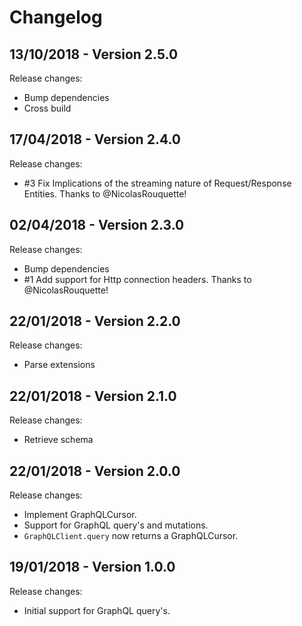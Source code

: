 # Changelog

## 13/10/2018 - Version 2.5.0

Release changes:

* Bump dependencies
* Cross build

## 17/04/2018 - Version 2.4.0

Release changes:

* #3 Fix Implications of the streaming nature of Request/Response Entities. Thanks to @NicolasRouquette!

## 02/04/2018 - Version 2.3.0

Release changes:

* Bump dependencies
* #1 Add support for Http connection headers. Thanks to @NicolasRouquette!

## 22/01/2018 - Version 2.2.0

Release changes:

* Parse extensions

## 22/01/2018 - Version 2.1.0

Release changes:

* Retrieve schema

## 22/01/2018 - Version 2.0.0

Release changes:

* Implement GraphQLCursor.
* Support for GraphQL query's and mutations.
* `GraphQLClient.query` now returns a GraphQLCursor.

## 19/01/2018 - Version 1.0.0

Release changes:

* Initial support for GraphQL query's.
